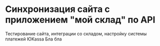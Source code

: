 # Синхронизация сайта с приложением "мой склад" по API
Тестирование сайта, интеграции со складом, настройку системы платежей ЮKassa
Бла бла
